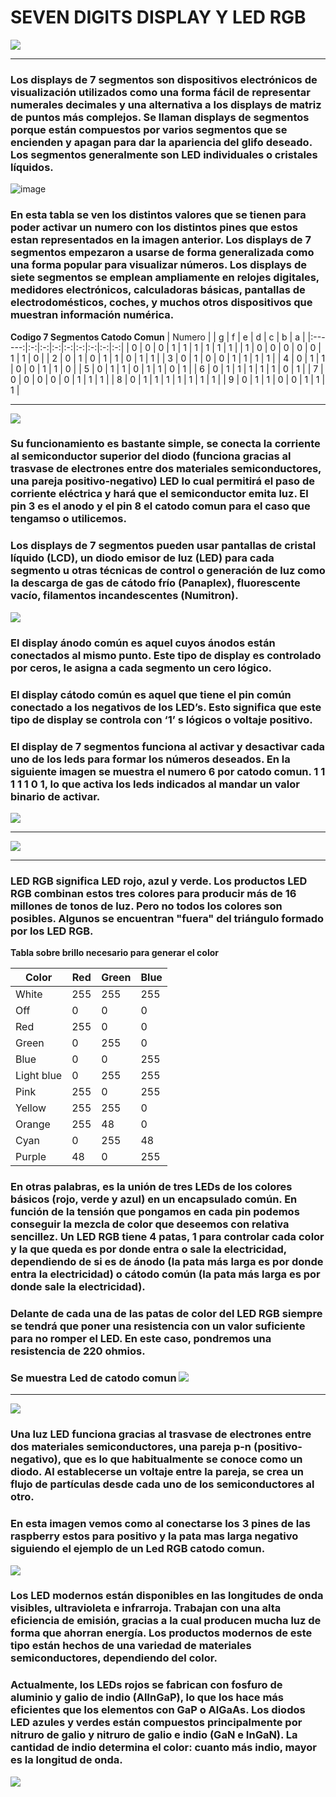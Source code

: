 # SEVEN DIGITS DISPLAY Y LED RGB

![](https://i.imgur.com/oUoM72I.png)

------------

### Los displays de 7 segmentos son dispositivos electrónicos de visualización utilizados como una forma fácil de representar numerales decimales y una alternativa a los displays de matriz de puntos más complejos. Se llaman displays de segmentos porque están compuestos por varios segmentos que se encienden y apagan para dar la apariencia del glifo deseado. Los segmentos generalmente son LED individuales o cristales líquidos. 

![image](https://user-images.githubusercontent.com/106705252/190072737-21905130-1197-4b9d-a1c7-17af8391d21d.png)

### En esta tabla se ven los distintos valores que se tienen para poder activar un numero con los distintos pines que estos estan representados en la imagen anterior. Los displays de 7 segmentos empezaron a usarse de forma generalizada como una forma popular para visualizar números. Los displays de siete segmentos se emplean ampliamente en relojes digitales, medidores electrónicos, calculadoras básicas, pantallas de electrodomésticos, coches, y muchos otros dispositivos que muestran información numérica.

**Codigo 7 Segmentos Catodo Comun**
| Numero |   | g | f | e | d | c | b | a |
|:------:|:-:|:-:|:-:|:-:|:-:|:-:|:-:|:-:|
|    0   | 0 | 0 | 1 | 1 | 1 | 1 | 1 | 1 |
|    1   | 0 | 0 | 0 | 0 | 0 | 1 | 1 | 0 |
|    2   | 0 | 1 | 0 | 1 | 1 | 0 | 1 | 1 |
|    3   | 0 | 1 | 0 | 0 | 1 | 1 | 1 | 1 |
|    4   | 0 | 1 | 1 | 0 | 0 | 1 | 1 | 0 |
|    5   | 0 | 1 | 1 | 0 | 1 | 1 | 0 | 1 |
|    6   | 0 | 1 | 1 | 1 | 1 | 1 | 0 | 1 |
|    7   | 0 | 0 | 0 | 0 | 0 | 1 | 1 | 1 |
|    8   | 0 | 1 | 1 | 1 | 1 | 1 | 1 | 1 |
|    9   | 0 | 1 | 1 | 0 | 0 | 1 | 1 | 1 |

------------

![](https://i.imgur.com/b3jc0Zl.png)

### Su funcionamiento es bastante simple, se conecta la corriente al semiconductor superior del diodo (funciona gracias al trasvase de electrones entre dos materiales semiconductores, una pareja positivo-negativo) LED lo cual permitirá el paso de corriente eléctrica y hará que el semiconductor emita luz. El pin 3 es el anodo y el pin 8 el catodo comun para el caso que tengamso o utilicemos. 

### Los displays de 7 segmentos pueden usar pantallas de cristal líquido (LCD), un diodo emisor de luz (LED) para cada segmento u otras técnicas de control o generación de luz como la descarga de gas de cátodo frío (Panaplex), fluorescente vacío, filamentos incandescentes (Numitron).

![](https://i.imgur.com/5EP8bap.png)

### El display ánodo común es aquel cuyos ánodos están conectados al mismo punto. Este tipo de display es controlado por ceros, le asigna a cada segmento un cero lógico. 

### El display cátodo común es aquel que tiene el pin común conectado a los negativos de los LED’s. Esto significa que este tipo de display se controla con ‘1’ s lógicos o voltaje positivo.

### El display de 7 segmentos funciona al activar y desactivar cada uno de los leds para formar los números deseados. En la siguiente imagen se muestra el numero 6 por catodo comun. 1	1	1	1	1	0	1, lo que activa los leds indicados al mandar un valor binario de activar.

![](https://i.imgur.com/mGtHGtt.png)

------------

![](https://i.imgur.com/O1oJ3Qf.png)

------------

### LED RGB significa LED rojo, azul y verde. Los productos LED RGB combinan estos tres colores para producir más de 16 millones de tonos de luz. Pero no todos los colores son posibles. Algunos se encuentran "fuera" del triángulo formado por los LED RGB.

  **Tabla sobre brillo necesario para generar el color**

| Color      | Red | Green | Blue |
|------------|-----|-------|------|
| White      | 255 | 255   | 255  |
| Off        | 0   | 0     | 0    |
| Red        | 255 | 0     | 0    |
| Green      | 0   | 255   | 0    |
| Blue       | 0   | 0     | 255  |
| Light blue | 0   | 255   | 255  |
| Pink       | 255 | 0     | 255  |
| Yellow     | 255 | 255   | 0    |
| Orange     | 255 | 48    | 0    |
| Cyan       | 0   | 255   | 48   |
| Purple     | 48  | 0     | 255  |

### En otras palabras, es la unión de tres LEDs de los colores básicos (rojo, verde y azul) en un encapsulado común. En función de la tensión que pongamos en cada pin podemos conseguir la mezcla de color que deseemos con relativa sencillez. Un LED RGB tiene 4 patas, 1 para controlar cada color y la que queda es por donde entra o sale la electricidad, dependiendo de si es de ánodo (la pata más larga es por donde entra la electricidad) o cátodo común (la pata más larga es por donde sale la electricidad). 

### Delante de cada una de las patas de color del LED RGB siempre se tendrá que poner una resistencia con un valor suficiente para no romper el LED. En este caso, pondremos una resistencia de 220 ohmios.

### Se muestra Led de catodo comun ![](https://i.imgur.com/ARQBHKS.png)

------------

![](https://i.imgur.com/b3jc0Zl.png)

### Una luz LED funciona gracias al trasvase de electrones entre dos materiales semiconductores, una pareja p-n (positivo-negativo), que es lo que habitualmente se conoce como un diodo. Al establecerse un voltaje entre la pareja, se crea un flujo de partículas desde cada uno de los semiconductores al otro.

### En esta imagen vemos como al conectarse los 3 pines de las raspberry estos para positivo y la pata mas larga negativo siguiendo el ejemplo de un Led RGB catodo comun.

![](https://i.imgur.com/j5rxitC.png)

### Los LED modernos están disponibles en las longitudes de onda visibles, ultravioleta e infrarroja. Trabajan con una alta eficiencia de emisión, gracias a la cual producen mucha luz de forma que ahorran energía. Los productos modernos de este tipo están hechos de una variedad de materiales semiconductores, dependiendo del color. 

### Actualmente, los LEDs rojos se fabrican con fosfuro de aluminio y galio de indio (AlInGaP), lo que los hace más eficientes que los elementos con GaP o AlGaAs. Los diodos LED azules y verdes están compuestos principalmente por nitruro de galio y nitruro de galio e indio (GaN e InGaN). La cantidad de indio determina el color: cuanto más indio, mayor es la longitud de onda.

![](https://i.imgur.com/nhu17Fp.png)
